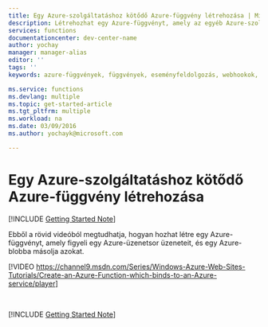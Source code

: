 ```yaml
---
title: Egy Azure-szolgáltatáshoz kötődő Azure-függvény létrehozása | Microsoft Docs
description: Létrehozhat egy Azure-függvényt, amely az egyéb Azure-szolgáltatásokkal interakcióba lépő kiszolgáló nélküli alkalmazás.
services: functions
documentationcenter: dev-center-name
author: yochay
manager: manager-alias
editor: ''
tags: ''
keywords: azure-függvények, függvények, eseményfeldolgozás, webhookok, dinamikus számítás, kiszolgáló nélküli architektúra

ms.service: functions
ms.devlang: multiple
ms.topic: get-started-article
ms.tgt_pltfrm: multiple
ms.workload: na
ms.date: 03/09/2016
ms.author: yochayk@microsoft.com

---
```

# Egy Azure-szolgáltatáshoz kötődő Azure-függvény létrehozása
[!INCLUDE [Getting Started Note](../../includes/functions-getting-started.md)]

Ebből a rövid videóból megtudhatja, hogyan hozhat létre egy Azure-függvényt, amely figyeli egy Azure-üzenetsor üzeneteit, és egy Azure-blobba másolja azokat. 

[!VIDEO https://channel9.msdn.com/Series/Windows-Azure-Web-Sites-Tutorials/Create-an-Azure-Function-which-binds-to-an-Azure-service/player]

&nbsp;

[!INCLUDE [Getting Started Note](../../includes/functions-get-help.md)]

<!--HONumber=Sep16_HO4-->


